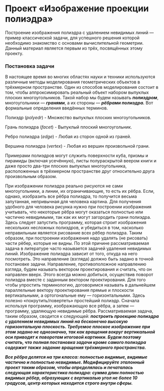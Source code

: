 # Проект «Изображение проекции полиэдра»

Построение изображения полиэдра с удалением невидимых линий — пример классической задачи, для
успешного решения которой необходимо знакомство с основами вычислительной геометрии. Данный материал
является первым из трёх, посвящённых этому проекту.

### Постановка задачи

В настоящее время во многих областях науки и техники используются различные методы моделирования
геометрических объектов в трёхмерном пространстве. Один из способов моделирования состоит в том, чтобы
аппроксимировать реальный объект набором выпуклых плоских многоугольников. Такой набор мы будем
называть ___полиэдром___, многоугольники — ___гранями___, а их стороны — ___рёбрами полиэдра.___ Вот формальные определения
введённых терминов.

Полиэдр (*polyedr*) - Множество выпуклых плоских многоугольников.

Грань полиэдра (*facet*) - Выпуклый плоский многоугольник.

Ребро полиэдра (*edge*) - Любая из сторон одной из граней.

Вершина полиэдра (*vertex*) - Любая из вершин произвольной грани.

Примерами полиэдров могут служить поверхности куба, призмы и пирамиды (включая усечённую), листы
полураскрытой веером книги и даже просто два-три плоских выпуклых многоугольника, расположенных в
трёхмерном пространстве друг относительно друга произвольным образом.

При изображении полиэдра реально рисуются не сами многоугольники, а линии, их ограничивающие, то
есть их рёбра. Если, однако, изобразить все рёбра полиэдра, то получится весьма запутанная, непривычная для
человека картина. Для получения удобного для человека рисунка нужно при построении изображения учитывать,
что некоторые рёбра могут оказаться полностью или частично невидимыми, так как их могут загородить грани
полиэдра.
Здесь следует запустить программу, которая строит изображения нескольких несложных полиэдров, и убедиться в том, насколько неправильным является рисование всех рёбер полиэдра.
Таким образом, при построении изображения надо удалять (не рисовать) части рёбер, которые не видны. По
этой причине рассматриваемая задача в литературе часто называется задачей удаления невидимых линий.
Изображение полиэдра зависит от того, откуда на него посмотреть. Это направление (взгляда) должно
быть задано в точной постановке задачи. Направление, противоположное направлению взгляда, будем называть
вектором проектирования и считать, что он направлен вверх. Этого всегда можно добиться, осуществив
поворот полиэдра вместе с заданным вектором проектирования. Для того чтобы упростить терминологию,
договоримся называть в дальнейшем параллельные вектору проектирования прямые и плоскости вертикальными,
а ортогональные ему — горизонтальными.
Здесь полезно «покрутить/повертеть» простейший полиэдр.
Сначала используя программу, изображающую все рёбра, а затем — программу, удаляющую
невидимые рёбра.
Рассматриваемая задача, таким образом, сводится к следующей: ___построить проекцию полиэдра с удалением
невидимых линий на бесконечно высокую горизонтальную плоскость. Требуемое плоское изображение при этом
задано не однозначно, так как вращения вокруг вертикальной оси приводят к поворотам итоговой картинки.
Будем поэтому считать, что полная постановка задачи кроме самого полиэдра содержит также задание вращения
трёхмерного пространства.___




___Все рёбра делятся на три класса: *полностью видимые*, *видимые частично* и *полностью невидимые*. Модифицируйте эталонный проект таким образом, чтобы определялась и печаталась следующая характеристика полиэдра: сумма длин полностью видимых рёбер, образующих с вертикалью угол не более 10 градусов, 
 центр которых находится строго внутри сферы.___